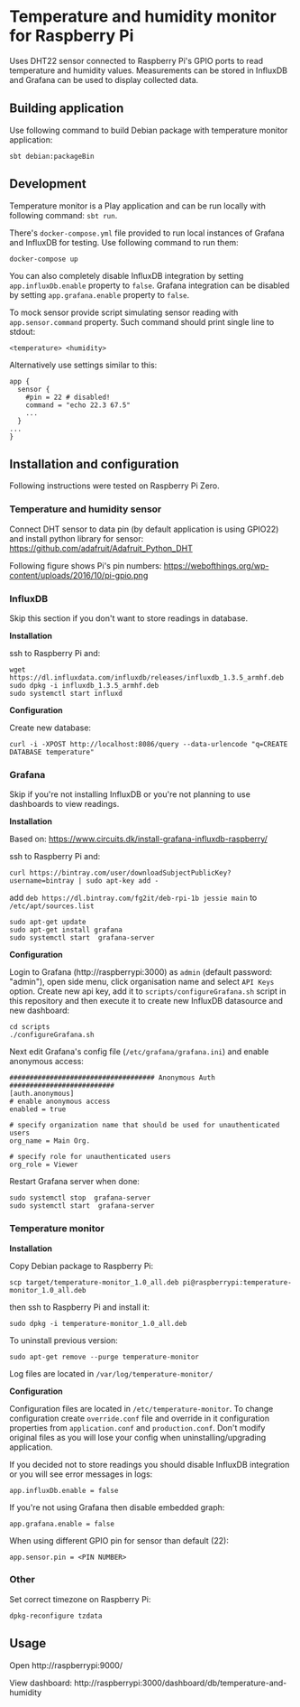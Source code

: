 # Temperature and humidity monitor for Raspberry Pi

Uses DHT22 sensor connected to Raspberry Pi's GPIO ports to read temperature and humidity values.
Measurements can be stored in InfluxDB and Grafana can be used to display collected data.

## Building application

Use following command to build Debian package with temperature monitor application:

`sbt debian:packageBin`

## Development

Temperature monitor is a Play application and can be run locally with following command: `sbt run`.

There's `docker-compose.yml` file provided to run local instances of Grafana and InfluxDB for testing.
Use following command to run them:

`docker-compose up`
 
You can also completely disable InfluxDB integration by setting `app.influxDb.enable` property to `false`.
Grafana integration can be disabled by setting `app.grafana.enable` property to `false`.

To mock sensor provide script simulating sensor reading with `app.sensor.command` property. Such command should print single
line to stdout:

`<temperature> <humidity>`
 
 Alternatively use settings similar to this:

```
app {
  sensor {
    #pin = 22 # disabled!
    command = "echo 22.3 67.5"
    ...
  }
...
}
```

## Installation and configuration

Following instructions were tested on Raspberry Pi Zero.

### Temperature and humidity sensor

Connect DHT sensor to data pin (by default application is using GPIO22) and install python library for sensor:
https://github.com/adafruit/Adafruit_Python_DHT

Following figure shows Pi's pin numbers: https://webofthings.org/wp-content/uploads/2016/10/pi-gpio.png

### InfluxDB

Skip this section if you don't want to store readings in database. 

**Installation**

ssh to Raspberry Pi and:

```
wget https://dl.influxdata.com/influxdb/releases/influxdb_1.3.5_armhf.deb
sudo dpkg -i influxdb_1.3.5_armhf.deb
sudo systemctl start influxd
```

**Configuration**

Create new database:

`curl -i -XPOST http://localhost:8086/query --data-urlencode "q=CREATE DATABASE temperature"`

### Grafana

Skip if you're not installing InfluxDB or you're not planning to use dashboards to view readings.

**Installation**

Based on: https://www.circuits.dk/install-grafana-influxdb-raspberry/

ssh to Raspberry Pi and:

`curl https://bintray.com/user/downloadSubjectPublicKey?username=bintray | sudo apt-key add -`

add `deb https://dl.bintray.com/fg2it/deb-rpi-1b jessie main` to `/etc/apt/sources.list`

```
sudo apt-get update
sudo apt-get install grafana
sudo systemctl start  grafana-server
```

**Configuration**

Login to Grafana (http://raspberrypi:3000) as `admin` (default password: "admin"), open side menu, click organisation name and select `API Keys` option.
Create new api key, add it to `scripts/configureGrafana.sh` script in this repository and then execute it to create new InfluxDB datasource and 
new dashboard:

```
cd scripts
./configureGrafana.sh
```

Next edit Grafana's config file (`/etc/grafana/grafana.ini`) and enable anonymous access:

```
#################################### Anonymous Auth ##########################
[auth.anonymous]
# enable anonymous access
enabled = true

# specify organization name that should be used for unauthenticated users
org_name = Main Org.

# specify role for unauthenticated users
org_role = Viewer
```

Restart Grafana server when done:

```
sudo systemctl stop  grafana-server
sudo systemctl start  grafana-server
```

### Temperature monitor

**Installation**

Copy Debian package to Raspberry Pi:

`scp target/temperature-monitor_1.0_all.deb pi@raspberrypi:temperature-monitor_1.0_all.deb`

then ssh to Raspberry Pi and install it:

`sudo dpkg -i temperature-monitor_1.0_all.deb`

To uninstall previous version:

`sudo apt-get remove --purge temperature-monitor`

Log files are located in `/var/log/temperature-monitor/`

**Configuration**

Configuration files are located in `/etc/temperature-monitor`. To change configuration create `override.conf` file and
override in it configuration properties from `application.conf` and `production.conf`. Don't modify original files as
you will lose your config when uninstalling/upgrading application.

If you decided not to store readings you should disable InfluxDB integration or you will see error messages in logs:

```
app.influxDb.enable = false
```

If you're not using Grafana then disable embedded graph:

```
app.grafana.enable = false
```

When using different GPIO pin for sensor than default (22):

```
app.sensor.pin = <PIN NUMBER>
```

### Other

Set correct timezone on Raspberry Pi:

`dpkg-reconfigure tzdata`

## Usage

Open http://raspberrypi:9000/

View dashboard: http://raspberrypi:3000/dashboard/db/temperature-and-humidity
